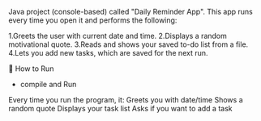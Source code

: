 Java project (console-based) called "Daily Reminder App". This app runs every time you open it and performs the following:

1.Greets the user with current date and time.
2.Displays a random motivational quote.
3.Reads and shows your saved to-do list from a file.
4.Lets you add new tasks, which are saved for the next run.


🧪 How to Run
- compile and Run

Every time you run the program, it:
Greets you with date/time
Shows a random quote
Displays your task list
Asks if you want to add a task
